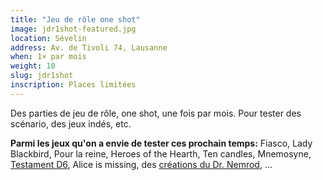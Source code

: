 ```yaml
---
title: "Jeu de rôle one shot"
image: jdr1shot-featured.jpg
location: Sévelin
address: Av. de Tivoli 74, Lausanne
when: 1× par mois
weight: 10
slug: jdr1shot
inscription: Places limitées
---
```


Des parties de jeu de rôle, one shot, une fois par mois. Pour tester des scénario, des jeux indés, etc.

**Parmi les jeux qu'on a envie de tester ces prochain temps:** Fiasco, Lady Blackbird, Pour la reine, Heroes of the Hearth, Ten candles, Mnemosyne, [Testament D6](https://www.pointkt.org/wp-content/uploads/2021/06/Testament-d6-1.2.pdf), Alice is missing, des [créations du Dr. Nemrod](https://drnemrod.ch/download/), …